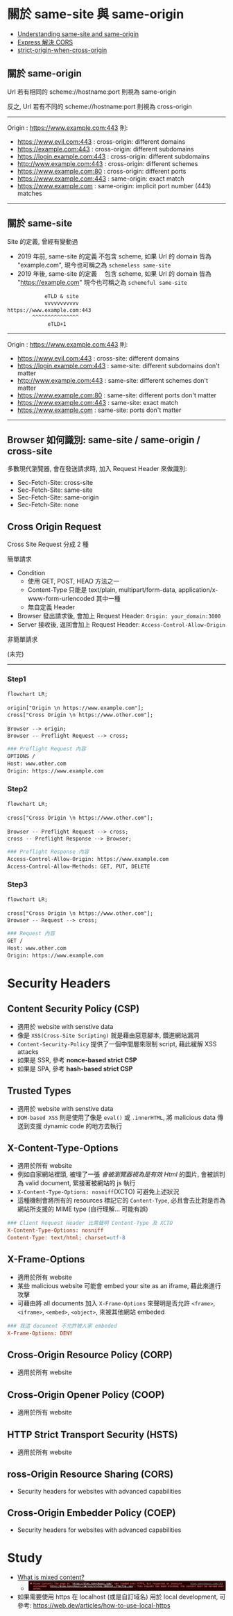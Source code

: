 
# 關於 same-site 與 same-origin

- [Understanding same-site and same-origin](https://web.dev/articles/same-site-same-origin)
- [Express 解決 CORS](https://medium.com/swf-lab/%E7%B6%B2%E9%A0%81%E9%96%8B%E7%99%BC%E5%B8%B8%E8%A6%8B%E4%B9%8B-cors-%E9%8C%AF%E8%AA%A4%E5%8E%9F%E5%9B%A0%E8%88%87-express-%E8%A7%A3%E6%B1%BA%E8%BE%A6%E6%B3%95-bc5eeedea6dc)
- [strict-origin-when-cross-origin](https://site-one-dot-referrer-demo-280711.ey.r.appspot.com/stuff/detail?tag=red&p=p2)


## 關於 same-origin

Url 若有相同的 scheme://hostname:port 則視為 same-origin

反之, Url 若有不同的 scheme://hostname:port 則視為 cross-origin

---------------------------------------------------------------------

Origin : https://www.example.com:443 則:

- https://www.evil.com:443      : cross-origin: different domains
- https://example.com:443       : cross-origin: different subdomains
- https://login.example.com:443 : cross-origin: different subdomains
- http://www.example.com:443    : cross-origin: different schemes
- https://www.example.com:80    : cross-origin: different ports
- https://www.example.com:443   : same-origin: exact match
- https://www.example.com       : same-origin: implicit port number (443) matches

---------------------------------------------------------------------


## 關於 same-site

Site 的定義, 曾經有變動過

- 2019 年前, same-site 的定義 不包含 scheme, 如果 Url 的 domain 皆為 "example.com",         現今也可稱之為 `schemeless same-site`
- 2019 年後, same-site 的定義 　包含 scheme, 如果 Url 的 domain 皆為 "https://example.com"  現今也可稱之為 `schemeful same-site`

```
            eTLD & site
            vvvvvvvvvvv
https://www.example.com:443
        ^^^^^^^^^^^^^^^
             eTLD+1
```

---------------------------------------------------------------------

Origin : https://www.example.com:443 則:

- https://www.evil.com:443      : cross-site: different domains
- https://login.example.com:443 : same-site: different subdomains don't matter
- http://www.example.com:443    : same-site: different schemes don't matter
- https://www.example.com:80    : same-site: different ports don't matter
- https://www.example.com:443   : same-site: exact match
- https://www.example.com       : same-site: ports don't matter

---------------------------------------------------------------------


## Browser 如何識別: same-site / same-origin / cross-site

多數現代瀏覽器, 會在發送請求時, 加入 Request Header 來做識別:

- Sec-Fetch-Site: cross-site
- Sec-Fetch-Site: same-site
- Sec-Fetch-Site: same-origin
- Sec-Fetch-Site: none


## Cross Origin Request

Cross Site Request 分成 2 種

簡單請求

- Condition
    - 使用 GET, POST, HEAD 方法之一
    - Content-Type 只能是 text/plain, multipart/form-data, application/x-www-form-urlencoded 其中一種
    - 無自定義 Header
- Browser 發出請求後, 會加上 Request Header: `Origin: your_domain:3000`
- Server 接收後, 返回會加上 Request Header: `Access-Control-Allow-Origin`


非簡單請求

(未完)

-----------------

### Step1

```mermaid
flowchart LR;

origin["Origin \n https://www.example.com"];
cross["Cross Origin \n https://www.other.com"];

Browser --> origin;
Browser -- Preflight Request --> cross;
```
```bash
### Preflight Request 內容
OPTIONS /
Host: www.other.com
Origin: https://www.example.com
```


### Step2

```mermaid
flowchart LR;

cross["Cross Origin \n https://www.other.com"];

Browser -- Preflight Request --> cross;
cross -- Preflight Response --> Browser;
```
```bash
### Preflight Response 內容 
Access-Control-Allow-Origin: https://www.example.com
Access-Control-Allow-Methods: GET, PUT, DELETE
```


### Step3

```mermaid
flowchart LR;

cross["Cross Origin \n https://www.other.com"];
Browser -- Request --> cross;
```
```bash
### Request 內容 
GET /
Host: www.other.com
Origin: https://www.example.com
```


# Security Headers

## Content Security Policy (CSP)

- 適用於 website with senstive data
- 像是 `XSS(Cross-Site Scripting)` 就是藉由惡意腳本, 鑽進網站漏洞
- `Content-Security-Policy` 提供了一個中間層來限制 script, 藉此緩解 XSS attacks
- 如果是 SSR, 參考 **nonce-based strict CSP**
- 如果是 SPA, 參考 **hash-based strict CSP**


## Trusted Types

- 適用於 website with senstive data
- `DOM-based XSS` 則是使用了像是 `eval()` 或 `.innerHTML`, 將 malicious data 傳送到支援 dynamic code 的地方去執行


## X-Content-Type-Options

- 適用於所有 website
- 例如自家網站裡頭, 被埋了一張 *會被瀏覽器視為是有效 Html* 的圖片, 會被誤判為 valid document, 緊接著被網站的 js 執行
- `X-Content-Type-Options: nosniff`(XCTO) 可避免上述狀況
- 這種機制會將所有的 resources 標記它的 `Content-Type`, 必且會去比對是否為網站所支援的 MIME type (自行理解... 可能有誤)

```ini
### Client Request Header 比需聲明 Content-Type 及 XCTO
X-Content-Type-Options: nosniff
Content-Type: text/html; charset=utf-8
```


## X-Frame-Options

- 適用於所有 website
- 某些 malicious website 可能會 embed your site as an iframe, 藉此來進行攻擊
- 可藉由將 all documents 加入 `X-Frame-Options` 來聲明是否允許 `<frame>`, `<iframe>`, `<embed>`, `<object>`, 來被其他網站 embeded

```ini
### 我這 document 不允許被人家 embeded
X-Frame-Options: DENY
```


## Cross-Origin Resource Policy (CORP)

- 適用於所有 website


## Cross-Origin Opener Policy (COOP)

- 適用於所有 website


## HTTP Strict Transport Security (HSTS)

- 適用於所有 website



## ross-Origin Resource Sharing (CORS)

- Security headers for websites with advanced capabilities


## Cross-Origin Embedder Policy (COEP)

- Security headers for websites with advanced capabilities



# Study

- [What is mixed content?](https://web.dev/what-is-mixed-content/)
    - ![Mixed Content](../img/MixedContent.png)
- 如果需要使用 https 在 localhost (或是自訂域名) 用於 local development, 可參考: https://web.dev/articles/how-to-use-local-https
